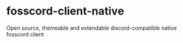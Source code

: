 # fosscord-client-native

Open source, themeable and extendable discord-compatible native fosscord client
